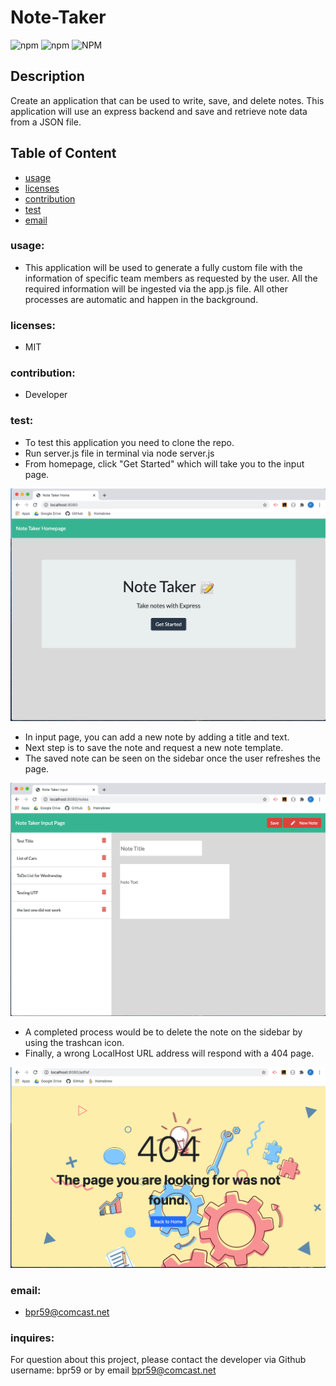 # Note-Taker

<img alt="npm" src="https://img.shields.io/npm/v/enquirer?style=flat-square"> <img alt="npm" src="https://img.shields.io/npm/v/jest?style=flat-square">  <img alt="NPM" src="https://img.shields.io/npm/l/express?style=flat-square">
    
## Description
Create an application that can be used to write, save, and delete notes. This application will use an express backend and save and retrieve note data from a JSON file.

## Table of Content
- [usage](#usage)
- [licenses](#licenses)
- [contribution](#contribution)
- [test](#test)
- [email](#email)
   
### usage: 
  - This application will be used to generate a fully custom file with the information of specific team members as requested by the user. All the required information will be ingested via the app.js file. All other processes are automatic and happen in the background.
 
### licenses: 
  - MIT
    
### contribution: 
  - Developer
    
### test: 
  - To test this application you need to clone the repo.
  - Run server.js file in terminal via node server.js
  - From homepage, click "Get Started" which will take you to the input page. 

  <img src="public/assets/css/images/SS-HomePage.png">

  - In input page, you can add a new note by adding a title and text.
  - Next step is to save the note and request a new note template.
  - The saved note can be seen on the sidebar once the user refreshes the page.

  <img src="public/assets/css/images/SS-InputPage.png">

  - A completed process would be to delete the note on the sidebar by using the trashcan icon.
  - Finally, a wrong LocalHost URL address will respond with a 404 page.

  <img src="public/assets/css/images/SS-404PageNew.png">
    
### email: 
  - bpr59@comcast.net

### inquires:
For question about this project, please contact the developer via Github username: bpr59 or by email bpr59@comcast.net 

